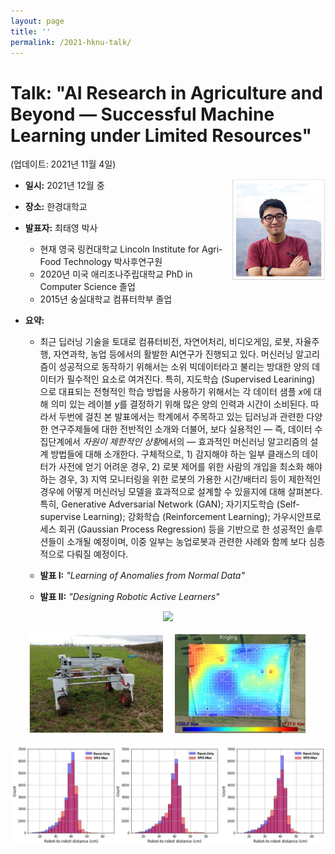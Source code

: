 ```yaml
---
layout: page
title: '' 
permalink: /2021-hknu-talk/
---
```


# Talk: "AI Research in Agriculture and Beyond &mdash; Successful Machine Learning under Limited Resources"

(업데이트: 2021년 11월 4일)

<img align="right" width="150" src="/images/profile_canyon.jpg">

- **일시:** 2021년 12월 중

- **장소:** 한경대학교 

- **발표자:** 최태영 박사 
  - 현재 영국 링컨대학교 Lincoln Institute for Agri-Food Technology 박사후연구원 
  - 2020년 미국 애리조나주립대학교 PhD in Computer Science 졸업
  - 2015년 숭실대학교 컴퓨터학부 졸업

- **요약:** 
  - 최근 딥러닝 기술을 토대로 컴퓨터비전, 자연어처리, 비디오게임, 로봇, 자율주행, 자연과학, 농업 등에서의 활발한 AI연구가 진행되고 있다. 머신러닝 알고리즘이 성공적으로 동작하기 위해서는 소위 빅데이터라고 불리는 방대한 양의 데이터가 필수적인 요소로 여겨진다. 특히, 지도학습 (Supervised Learining) 으로 대표되는 전형적인 학습 방법을 사용하기 위해서는 각 데이터 샘플 *x*에 대해 의미 있는 레이블 *y*를 결정하기 위해 많은 양의 인력과 시간이 소비된다. 따라서 두번에 걸친 본 발표에서는 학계에서 주목하고 있는 딥러닝과 관련한 다양한 연구주제들에 대한 전반적인 소개와 더불어, 보다 실용적인 &mdash; 즉, 데이터 수집단계에서 *자원이 제한적인 상황*에서의 &mdash; 효과적인 머신러닝 알고리즘의 설계 방법들에 대해 소개한다. 구체적으로, 1) 감지해야 하는 일부 클래스의 데이터가 사전에 얻기 어려운 경우, 2) 로봇 제어를 위한 사람의 개입을 최소화 해야 하는 경우, 3) 지역 모니터링을 위한 로봇의 가용한 시간/배터리 등이 제한적인 경우에 어떻게 머신러닝 모델을 효과적으로 설계할 수 있을지에 대해 살펴본다. 특히, Generative Adversarial Network (GAN); 자기지도학습 (Self-supervise Learning); 강화학습 (Reinforcement Learning); 가우시안프로세스 회귀 (Gaussian Process Regression) 등을 기반으로 한 성공적인 솔루션들이 소개될 예정이며, 이중 일부는 농업로봇과 관련한 사례와 함께 보다 심층적으로 다뤄질 예정이다. 

  - **발표 I:** *"Learning of Anomalies from Normal Data"*
  - **발표 II:** *"Designing Robotic Active Learners"*
 
<p align="center">
<img width="450" src="/images/2021-hknu-talk/strawberry_examples.png">
</p>
<p align="center">
<img width="450" src="/images/2021-hknu-talk/thovald_heatmap.jpg">
</p>
<p align="center">
<img width="550" src="/images/2021-hknu-talk/dist_shift.jpg">
</p>

